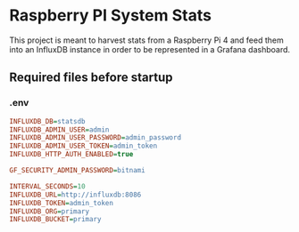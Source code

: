 # Raspberry PI System Stats 

This project is meant to harvest stats from a Raspberry Pi 4 and feed them into an InfluxDB instance in order to be represented in a Grafana dashboard.

## Required files before startup

### .env
```ini
INFLUXDB_DB=statsdb
INFLUXDB_ADMIN_USER=admin
INFLUXDB_ADMIN_USER_PASSWORD=admin_password
INFLUXDB_ADMIN_USER_TOKEN=admin_token
INFLUXDB_HTTP_AUTH_ENABLED=true

GF_SECURITY_ADMIN_PASSWORD=bitnami

INTERVAL_SECONDS=10
INFLUXDB_URL=http://influxdb:8086
INFLUXDB_TOKEN=admin_token
INFLUXDB_ORG=primary
INFLUXDB_BUCKET=primary
```
